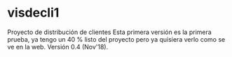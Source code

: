 # visdecli1
Proyecto de distribución de clientes
Esta primera versión es la primera prueba, ya tengo un 40 % listo del proyecto pero ya quisiera verlo como se ve en la web.
Versión 0.4 (Nov'18).
